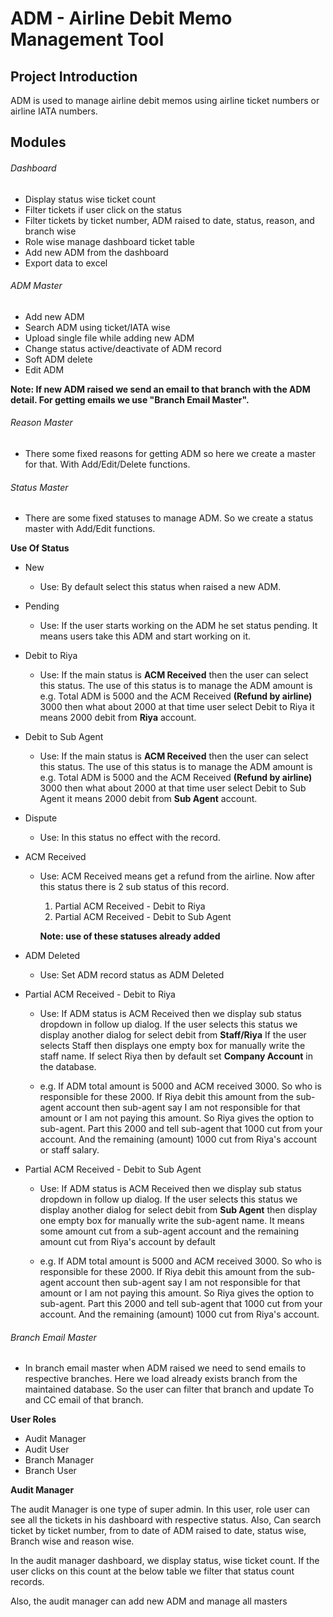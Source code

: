 # ADM - Airline Debit Memo Management Tool

## Project Introduction

ADM is used to manage airline debit memos using airline ticket numbers or airline IATA numbers.

## Modules

###### Dashboard

- Display status wise ticket count
- Filter tickets if user click on the status
- Filter tickets by ticket number, ADM raised to date, status, reason, and branch wise
- Role wise manage dashboard ticket table
- Add new ADM from the dashboard
- Export data to excel

###### ADM Master

- Add new ADM
- Search ADM using ticket/IATA wise
- Upload single file while adding new ADM
- Change status active/deactivate of ADM record
- Soft ADM delete
- Edit ADM

**Note: If new ADM raised we send an email to that branch with the ADM detail. For getting emails we use "Branch Email Master".**

###### Reason Master

- There some fixed reasons for getting ADM so here we create a master for that. With Add/Edit/Delete functions.

###### Status Master

- There are some fixed statuses to manage ADM. So we create a status master with Add/Edit functions.

**Use Of Status**

- New

  - Use: By default select this status when raised a new ADM.

- Pending

  - Use: If the user starts working on the ADM he set status pending. It means users take this ADM and start working on it.

- Debit to Riya

  - Use: If the main status is **ACM Received** then the user can select this status. The use of this status is to manage the ADM amount is e.g. Total ADM is 5000 and the ACM Received **(Refund by airline)** 3000 then what about 2000 at that time user select Debit to Riya it means 2000 debit from **Riya** account.

- Debit to Sub Agent

  - Use: If the main status is **ACM Received** then the user can select this status. The use of this status is to manage the ADM amount is e.g. Total ADM is 5000 and the ACM Received **(Refund by airline)** 3000 then what about 2000 at that time user select Debit to Sub Agent it means 2000 debit from **Sub Agent** account.

- Dispute

  - Use: In this status no effect with the record.

- ACM Received

  - Use: ACM Received means get a refund from the airline. Now after this status there is 2 sub status of this record.

    1. Partial ACM Received - Debit to Riya
    2. Partial ACM Received - Debit to Sub Agent

    **Note: use of these statuses already added**

- ADM Deleted

   - Use: Set ADM record status as ADM Deleted

- Partial ACM Received - Debit to Riya

  - Use: If ADM status is ACM Received then we display sub status dropdown in follow up dialog. If the user selects this status we display another dialog for select debit from **Staff/Riya** If the user selects Staff then displays one empty box for manually write the staff name. If select Riya then by default set **Company Account** in the database.

  - e.g. If ADM total amount is 5000 and ACM received 3000. So who is responsible for these 2000. If Riya debit this amount from the sub-agent account then sub-agent say I am not responsible for that amount or I am not paying this amount. So Riya gives the option to sub-agent. Part this 2000 and tell sub-agent that 1000 cut from your account. And the remaining (amount) 1000 cut from Riya's account or staff salary.

- Partial ACM Received - Debit to Sub Agent

  - Use: If ADM status is ACM Received then we display sub status dropdown in follow up dialog. If the user selects this status we display another dialog for select debit from **Sub Agent**  then display one empty box for manually write the sub-agent name. It means some amount cut from a sub-agent account and the remaining amount cut from Riya's account by default

  - e.g. If ADM total amount is 5000 and ACM received 3000. So who is responsible for these 2000. If Riya debit this amount from the sub-agent account then sub-agent say I am not responsible for that amount or I am not paying this amount. So Riya gives the option to sub-agent. Part this 2000 and tell sub-agent that 1000 cut from your account. And the remaining (amount) 1000 cut from Riya's account.

###### Branch Email Master

- In branch email master when ADM raised we need to send emails to respective branches. Here we load already exists branch from the maintained database. So the user can filter that branch and update To and CC email of that branch.

**User Roles**

- Audit Manager
- Audit User
- Branch Manager
- Branch User

**Audit Manager**

The audit Manager is one type of super admin. In this user, role user can see all the tickets in his dashboard with respective status. Also, Can search ticket by ticket number, from to date of ADM raised to date, status wise, Branch wise and reason wise.

In the audit manager dashboard, we display status, wise ticket count. If the user clicks on this count at the below table we filter that status count records.

Also, the audit manager can add new ADM and manage all masters
